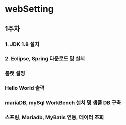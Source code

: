 # webSetting
## 1주차 </br>
### 1. JDK 1.8 설치 </br>
### 2. Eclipse, Spring 다운로드 및 설치</br>
### 톰캣 설정 </br>
### Hello World 출력 </br>
### mariaDB, mySql WorkBench 설치 및 샘플 DB 구축 </br>
### 스프링, Mariadb, MyBatis 연동, 데이터 조회 </br>
